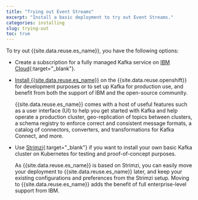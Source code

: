 ```yaml
---
title: "Trying out Event Streams"
excerpt: "Install a basic deployment to try out Event Streams."
categories: installing
slug: trying-out
toc: true
---
```


To try out {{site.data.reuse.es_name}}, you have the following options:

- Create a subscription for a fully managed Kafka service on [IBM Cloud](https://cloud.ibm.com/docs/EventStreams?topic=EventStreams-getting-started){:target="_blank"}.
- [Install {{site.data.reuse.es_name}}](../installing) on the {{site.data.reuse.openshift}} for development purposes or to set up Kafka for production use, and benefit from both the support of IBM and the open-source community.

  {{site.data.reuse.es_name}} comes with a host of useful features such as a user interface (UI) to help you get started with Kafka and help operate a production cluster, geo-replication of topics between clusters, a schema registry to enforce correct and consistent message formats, a catalog of connectors, converters, and transformations for Kafka Connect, and more.

- Use [Strimzi](https://strimzi.io){:target="_blank"} if you want to install your own basic Kafka cluster on Kubernetes for testing and proof-of-concept purposes.

   As {{site.data.reuse.es_name}} is based on Strimzi, you can easily move your deployment to {{site.data.reuse.es_name}} later, and keep your existing configurations and preferences from the Strimzi setup. Moving to {{site.data.reuse.es_name}} adds the benefit of full enterprise-level support from IBM.
